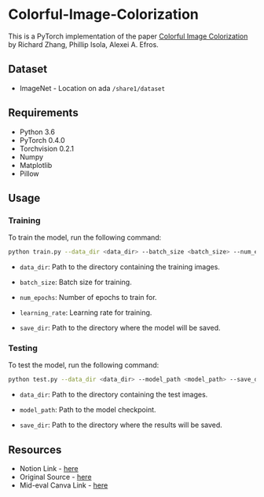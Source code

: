 # Colorful-Image-Colorization

This is a PyTorch implementation of the paper [Colorful Image Colorization](https://arxiv.org/abs/1603.08511) by Richard Zhang, Phillip Isola, Alexei A. Efros.

## Dataset

- ImageNet - Location on ada `/share1/dataset`

## Requirements

- Python 3.6
- PyTorch 0.4.0
- Torchvision 0.2.1
- Numpy
- Matplotlib
- Pillow

## Usage

### Training

To train the model, run the following command:

```bash
python train.py --data_dir <data_dir> --batch_size <batch_size> --num_epochs <num_epochs> --learning_rate <learning_rate> --save_dir <save_dir>
```

- `data_dir`: Path to the directory containing the training images.

- `batch_size`: Batch size for training.

- `num_epochs`: Number of epochs to train for.

- `learning_rate`: Learning rate for training.

- `save_dir`: Path to the directory where the model will be saved.

### Testing

To test the model, run the following command:

```bash
python test.py --data_dir <data_dir> --model_path <model_path> --save_dir <save_dir>
```

- `data_dir`: Path to the directory containing the test images.

- `model_path`: Path to the model checkpoint.

- `save_dir`: Path to the directory where the results will be saved.

## Resources

- Notion Link - [here](https://www.notion.so/aakashj2412/CV-Project-6f6e5725e29849ec8c9d9f06511b371f)
- Original Source - [here](https://richzhang.github.io/colorization/)
- Mid-eval Canva Link - [here](https://www.canva.com/design/DAFeeSZawPU/0RQG7aqjbvUVor1EC_NpxQ/edit?utm_content=DAFeeSZawPU&utm_campaign=designshare&utm_medium=link2&utm_source=sharebutton)
